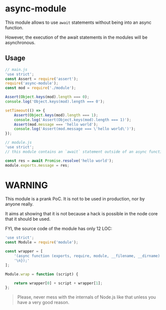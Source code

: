# async-module

This module allows to use `await` statements without being into an async function.

However, the execution of the await statements in the modules will be asynchronous.

## Usage

```js
// main.js
'use strict';
const Assert = require('assert');
require('async-module');
const mod = require('./module');

Assert(Object.keys(mod).length === 0);
console.log('Object.keys(mod).length === 0');

setTimeout(() => {
    Assert(Object.keys(mod).length === 1);
    console.log('Assert(Object.keys(mod).length === 1)');
    Assert(mod.message === 'hello world');
    console.log('Assert(mod.message === \'hello world\')');
});
```

```js
// module.js
'use strict';
// this module contains an `await` statement outside of an async function.

const res = await Promise.resolve('hello world');
module.exports.message = res;
```
# WARNING

This module is a prank PoC. It is not to be used in production, nor by anyone really.

It aims at showing that it is not because a hack is possible in the node core that it should be used.

FYI, the source code of the module has only 12 LOC:

```js
'use strict';
const Module = require('module');

const wrapper = [
    '(async function (exports, require, module, __filename, __dirname) { ',
    '\n});'
];

Module.wrap = function (script) {

    return wrapper[0] + script + wrapper[1];
};
```

> Please, never mess with the internals of Node.js like that unless you have a very good reason.


